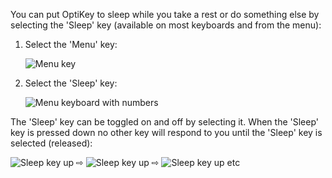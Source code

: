 You can put OptiKey to sleep while you take a rest or do something else by selecting the 'Sleep' key (available on most keyboards and from the menu):

1. Select the 'Menu' key:

    ![Menu key](https://github.com/JuliusSweetland/OptiKey/blob/gh-pages/images/Key_Menu_Up.png)

2. Select the 'Sleep' key:

    ![Menu keyboard with numbers](https://github.com/JuliusSweetland/OptiKey/blob/gh-pages/images/Keyboard_Menu_Numbered.png)

The 'Sleep' key can be toggled on and off by selecting it. When the 'Sleep' key is pressed down no other key will respond to you until the 'Sleep' key is selected (released):

![Sleep key up](https://github.com/JuliusSweetland/OptiKey/blob/gh-pages/images/Key_Sleep_Up.png)
 ⇨ 
![Sleep key up](https://github.com/JuliusSweetland/OptiKey/blob/gh-pages/images/Key_Sleep_Locked_Down.png)
 ⇨ 
![Sleep key up](https://github.com/JuliusSweetland/OptiKey/blob/gh-pages/images/Key_Sleep_Up.png)
etc